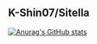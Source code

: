 ## K-Shin07/Sitella
[![Anurag's GitHub stats](https://github-readme-stats.vercel.app/api?username=k-shin07-sitella&count_private=true&theme=dark&show_icons=true&include_all_commits=true)](https://github.com/anuraghazra/github-readme-stats)
